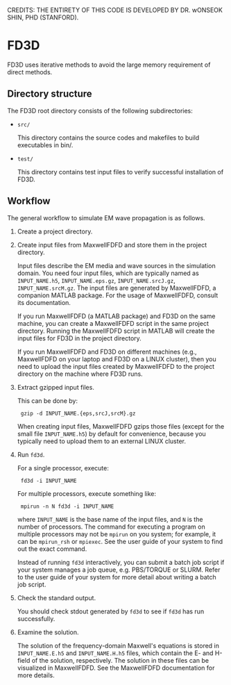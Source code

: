 CREDITS: THE ENTIRETY OF THIS CODE IS DEVELOPED BY DR. wONSEOK SHIN, PHD (STANFORD).

FD3D
====
FD3D uses iterative methods to avoid the large memory requirement of direct methods.

Directory structure
-------------------
The FD3D root directory consists of the following subdirectories:
- `src/`

	This directory contains the source codes and makefiles to build executables in bin/.

- `test/`

	This directory contains test input files to verify successful installation of FD3D.


Workflow
--------
The general workflow to simulate EM wave propagation is as follows.

1. Create a project directory.

2. Create input files from MaxwellFDFD and store them in the project directory.

	Input files describe the EM media and wave sources in the simulation domain. You need four input files, which are typically named as `INPUT_NAME.h5`, `INPUT_NAME.eps.gz`, `INPUT_NAME.srcJ.gz`, `INPUT_NAME.srcM.gz`.  The input files are generated by MaxwellFDFD, a companion MATLAB package.  For the usage of MaxwellFDFD, consult its documentation. 

	If you run MaxwellFDFD (a MATLAB package) and FD3D on the same machine, you can create a MaxwellFDFD script in the same project directory.  Running the MaxwellFDFD script in MATLAB will create the input files for FD3D in the project directory.

	If you run MaxwellFDFD and FD3D on different machines (e.g., MaxwellFDFD on your laptop and FD3D on a LINUX cluster), then you need to upload the input files created by MaxwellFDFD to the project directory on the machine where FD3D runs.

3. Extract gzipped input files.

	This can be done by:

		gzip -d INPUT_NAME.{eps,srcJ,srcM}.gz

	When creating input files, MaxwellFDFD gzips those files (except for the small file `INPUT_NAME.h5`) by default for convenience, because you typically need to upload them to an external LINUX cluster.

4. Run `fd3d`.  

	For a single processor, execute:

		fd3d -i INPUT_NAME

	For multiple processors, execute something like:

		mpirun -n N fd3d -i INPUT_NAME

	where `INPUT_NAME` is the base name of the input files, and `N` is the number of processors.  The command for executing a program on multiple processors may not be `mpirun` on you system; for example, it can be `mpirun_rsh` or `mpiexec`.  See the user guide of your system to find out the exact command.

	Instead of running `fd3d` interactively, you can submit a batch job script if your system manages a job queue, e.g. PBS/TORQUE or SLURM.  Refer to the user guide of your system for more detail about writing a batch job script.

5. Check the standard output.

	You should check stdout generated by `fd3d` to see if `fd3d` has run successfully.

6. Examine the solution.

	The solution of the frequency-domain Maxwell's equations is stored in `INPUT_NAME.E.h5` and `INPUT_NAME.H.h5` files, which contain the E- and H-field of the solution, respectively.  The solution in these files can be visualized in MaxwellFDFD.  See the MaxwellFDFD documentation for more details.
